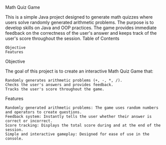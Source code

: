 Math Quiz Game

This is a simple Java project designed to generate math quizzes where users solve randomly generated arithmetic problems. The purpose is to develop skills on Java and OOP practices. The game provides immediate feedback on the correctness of the user's answer and keeps track of the user's score throughout the session.
Table of Contents

    Objective
    Features


Objective

The goal of this project is to create an interactive Math Quiz Game that:

    Randomly generates arithmetic problems (+, -, *, /).
    Checks the user's answers and provides feedback.
    Tracks the user's score throughout the game.

Features

    Randomly generated arithmetic problems: The game uses random numbers and operators to create questions.
    Feedback system: Instantly tells the user whether their answer is correct or incorrect.
    Score tracking: Displays the total score during and at the end of the session.
    Simple and interactive gameplay: Designed for ease of use in the console.
